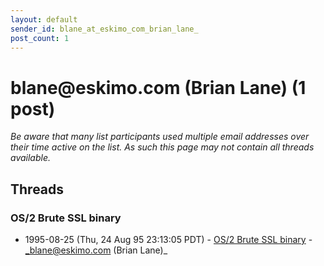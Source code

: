 ```yaml
---
layout: default
sender_id: blane_at_eskimo_com_brian_lane_
post_count: 1
---
```


# blane<span>@</span>eskimo.com (Brian Lane) (1 post)

_Be aware that many list participants used multiple email addresses over their time active on the list. As such this page may not contain all threads available._

## Threads

### OS/2 Brute SSL binary
+ 1995-08-25 (Thu, 24 Aug 95 23:13:05 PDT) - [OS/2 Brute SSL binary](/archive/1995/08/0e95b27906769a5997ad55c1800615c0ce557dac278d3144ae17dfd36df1efe7) - _blane@eskimo.com (Brian Lane)_

